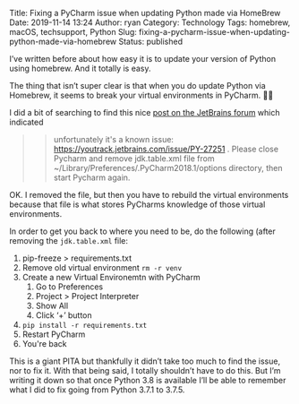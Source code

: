 Title: Fixing a PyCharm issue when updating Python made via HomeBrew
Date: 2019-11-14 13:24
Author: ryan
Category: Technology
Tags: homebrew, macOS, techsupport, Python
Slug: fixing-a-pycharm-issue-when-updating-python-made-via-homebrew
Status: published

I’ve written before about how easy it is to update your version of Python using homebrew. And it totally is easy.

The thing that isn’t super clear is that when you do update Python via Homebrew, it seems to break your virtual environments in PyCharm. 🤦‍♂️

I did a bit of searching to find this nice [post on the JetBrains forum](https://intellij-support.jetbrains.com/hc/en-us/community/posts/360000306410-Cannot-use-system-interpreter-in-PyCharm-Pro-2018-1) which indicated

> > unfortunately it's a known issue: <https://youtrack.jetbrains.com/issue/PY-27251> . Please close Pycharm and remove jdk.table.xml file from \~/Library/Preferences/.PyCharm2018.1/options directory, then start Pycharm again.

OK. I removed the file, but then you have to rebuild the virtual environments because that file is what stores PyCharms knowledge of those virtual environments.

In order to get you back to where you need to be, do the following (after removing the `jdk.table.xml` file:

1.  pip-freeze \> requirements.txt
2.  Remove old virtual environment `rm -r venv`
3.  Create a new Virtual Environemtn with PyCharm
    1.  Go to Preferences
    2.  Project \> Project Interpreter
    3.  Show All
    4.  Click ‘+’ button
4.  `pip install -r requirements.txt`
5.  Restart PyCharm
6.  You're back

This is a giant PITA but thankfully it didn’t take too much to find the issue, nor to fix it. With that being said, I totally shouldn’t have to do this. But I’m writing it down so that once Python 3.8 is available I’ll be able to remember what I did to fix going from Python 3.7.1 to 3.7.5.
